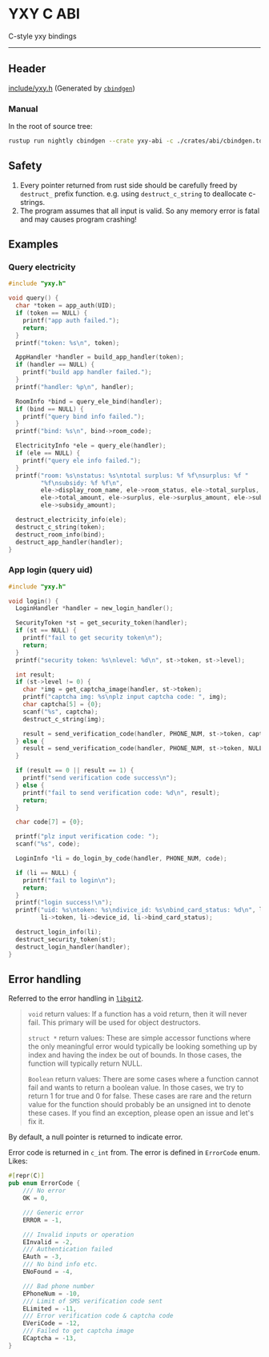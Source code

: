 # YXY C ABI

C-style yxy bindings

---

## Header
[include/yxy.h](include/yxy.h) (Generated by [`cbindgen`](https://github.com/eqrion/cbindgen))

### Manual
In the root of source tree:
```bash
rustup run nightly cbindgen --crate yxy-abi -c ./crates/abi/cbindgen.toml -o ./crates/abi/include/yxy.h
```

## Safety
1. Every pointer returned from rust side should be carefully freed by `destruct_` prefix function. e.g. using `destruct_c_string` to deallocate c-strings.
2. The program assumes that all input is valid. So any memory error is fatal and may causes program crashing!

## Examples

### Query electricity

```c
#include "yxy.h"

void query() {
  char *token = app_auth(UID);
  if (token == NULL) {
    printf("app auth failed.");
    return;
  }
  printf("token: %s\n", token);

  AppHandler *handler = build_app_handler(token);
  if (handler == NULL) {
    printf("build app handler failed.");
  }
  printf("handler: %p\n", handler);

  RoomInfo *bind = query_ele_bind(handler);
  if (bind == NULL) {
    printf("query bind info failed.");
  }
  printf("bind: %s\n", bind->room_code);

  ElectricityInfo *ele = query_ele(handler);
  if (ele == NULL) {
    printf("query ele info failed.");
  }
  printf("room: %s\nstatus: %s\ntotal surplus: %f %f\nsurplus: %f "
         "%f\nsubsidy: %f %f\n",
         ele->display_room_name, ele->room_status, ele->total_surplus,
         ele->total_amount, ele->surplus, ele->surplus_amount, ele->subsidy,
         ele->subsidy_amount);

  destruct_electricity_info(ele);
  destruct_c_string(token);
  destruct_room_info(bind);
  destruct_app_handler(handler);
}
```

### App login (query uid)

```c
#include "yxy.h"

void login() {
  LoginHandler *handler = new_login_handler();

  SecurityToken *st = get_security_token(handler);
  if (st == NULL) {
    printf("fail to get security token\n");
    return;
  }
  printf("security token: %s\nlevel: %d\n", st->token, st->level);

  int result;
  if (st->level != 0) {
    char *img = get_captcha_image(handler, st->token);
    printf("captcha img: %s\nplz input captcha code: ", img);
    char captcha[5] = {0};
    scanf("%s", captcha);
    destruct_c_string(img);

    result = send_verification_code(handler, PHONE_NUM, st->token, captcha);
  } else {
    result = send_verification_code(handler, PHONE_NUM, st->token, NULL);
  }

  if (result == 0 || result == 1) {
    printf("send verification code success\n");
  } else {
    printf("fail to send verification code: %d\n", result);
    return;
  }

  char code[7] = {0};

  printf("plz input verification code: ");
  scanf("%s", code);

  LoginInfo *li = do_login_by_code(handler, PHONE_NUM, code);

  if (li == NULL) {
    printf("fail to login\n");
    return;
  }
  printf("login success!\n");
  printf("uid: %s\ntoken: %s\ndivice_id: %s\nbind_card_status: %d\n", li->uid,
         li->token, li->device_id, li->bind_card_status);

  destruct_login_info(li);
  destruct_security_token(st);
  destruct_login_handler(handler);
}
```

## Error handling
Referred to the error handling in [`libgit2`](https://github.com/libgit2/libgit2/blob/main/docs/error-handling.md).

> `void` return values: If a function has a void return, then it will never fail. This primary will be used for object destructors.
> 
> `struct *` return values: These are simple accessor functions where the only meaningful error would typically be looking something up by index and having the index be out of bounds. In those cases, the function will typically return NULL.
> 
> `Boolean` return values: There are some cases where a function cannot fail and wants to return a boolean value. In those cases, we try to return 1 for true and 0 for false. These cases are rare and the return value for the function should probably be an unsigned int to denote these cases. If you find an exception, please open an issue and let's fix it.


By default, a null pointer is returned to indicate error.

Error code is returned in `c_int` from. The error is defined in `ErrorCode` enum. Likes:

```rust
#[repr(C)]
pub enum ErrorCode {
    /// No error
    OK = 0,

    /// Generic error
    ERROR = -1,

    /// Invalid inputs or operation
    EInvalid = -2,
    /// Authentication failed
    EAuth = -3,
    /// No bind info etc.
    ENoFound = -4,

    /// Bad phone number
    EPhoneNum = -10,
    /// Limit of SMS verification code sent
    ELimited = -11,
    /// Error verification code & captcha code
    EVeriCode = -12,
    /// Failed to get captcha image
    ECaptcha = -13,
}
```
